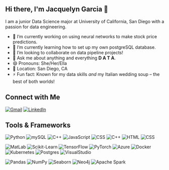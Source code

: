 ## Hi there, I'm Jacquelyn Garcia 👋

<!--
**JacquelynGarcia/JacquelynGarcia** is a ✨ _special_ ✨ repository because its `README.md` (this file) appears on your GitHub profile.

Here are some ideas to get you started:

- 🔭 I’m currently working on ...
- 🌱 I’m currently learning ...
- 👯 I’m looking to collaborate on ...
- 🤔 I’m looking for help with ...
- 💬 Ask me about ...
- 📫 How to reach me: ...
- 😄 Pronouns: ...
- ⚡ Fun fact: ...
-->
I am a junior Data Science major at University of California, San Diego with a passion for data engineering.

- 🔭 I’m currently working on using neural networks to make stock price predictions.
- 🌱 I’m currently learning how to set up my own postgreSQL database.
- 👯 I’m looking to collaborate on data pipeline projects!
- 💬 Ask me about anything and everything **D A T A**.
- 😄 Pronouns: She/Her/Ella
- 🌴 Location: San Diego, CA
- ⚡ Fun fact: Known for my data skills *and* my Italian wedding soup – the best of both worlds!

## Connect with Me

[![Gmail](https://skillicons.dev/icons?i=gmail)](mailto:jag053@ucsd.edu)
[![LinkedIn](https://skillicons.dev/icons?i=linkedin)](https://www.linkedin.com/in/jacquelyn-garcia)

## Tools & Frameworks

![Python](https://skillicons.dev/icons?i=py)
![mySQL](https://skillicons.dev/icons?i=mysql)
![C++](https://skillicons.dev/icons?i=cpp)
![JavaScript](https://skillicons.dev/icons?i=js)
![CSS](https://skillicons.dev/icons?i=css)
![C++](https://skillicons.dev/icons?i=cpp)
![HTML](https://skillicons.dev/icons?i=html)
![CSS](https://skillicons.dev/icons?i=css)

![MatLab](https://skillicons.dev/icons?i=matlab)
![Scikit-Learn](https://skillicons.dev/icons?i=sklearn)
![TensorFlow](https://skillicons.dev/icons?i=tensorflow)
![PyTorch](https://skillicons.dev/icons?i=pytorch)
![Azure](https://skillicons.dev/icons?i=azure)
![Docker](https://skillicons.dev/icons?i=docker)
![Kubernetes](https://skillicons.dev/icons?i=kubernetes)
![Postgres](https://skillicons.dev/icons?i=postgres)
![VisualStudio](https://skillicons.dev/icons?i=visualstudio)

![Pandas](https://img.shields.io/badge/Pandas-150458?style=for-the-badge&logo=pandas&logoColor=white)
![NumPy](https://img.shields.io/badge/NumPy-013243?style=for-the-badge&logo=numpy&logoColor=white)
![Seaborn](https://img.shields.io/badge/Seaborn-6DB33F?style=for-the-badge&logo=seaborn&logoColor=white)
![Neo4j](https://img.shields.io/badge/Neo4j-008CC1?style=for-the-badge&logo=neo4j&logoColor=white)
![Apache Spark](https://img.shields.io/badge/Apache%20Spark-E25A1C?style=for-the-badge&logo=apachespark&logoColor=white)
